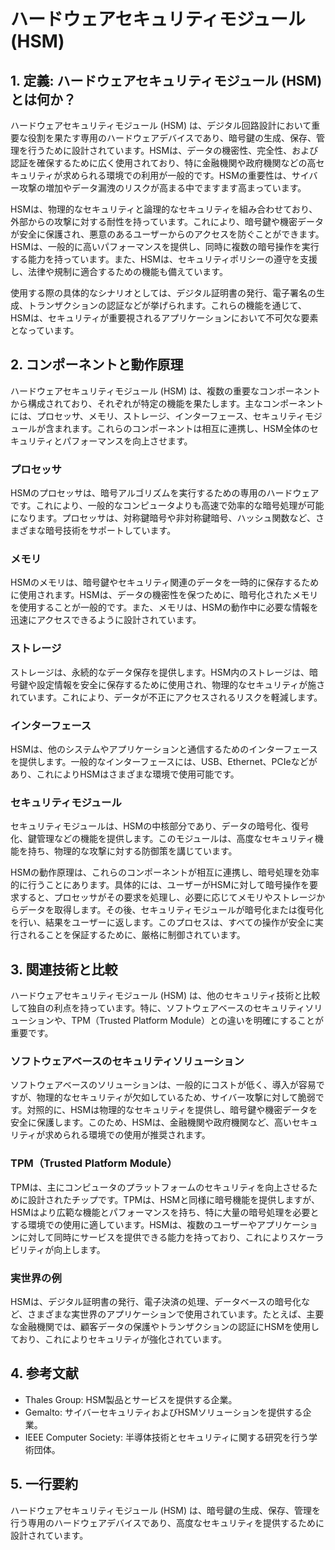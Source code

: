 # ハードウェアセキュリティモジュール (HSM)

## 1. 定義: **ハードウェアセキュリティモジュール (HSM)** とは何か？
ハードウェアセキュリティモジュール (HSM) は、デジタル回路設計において重要な役割を果たす専用のハードウェアデバイスであり、暗号鍵の生成、保存、管理を行うために設計されています。HSMは、データの機密性、完全性、および認証を確保するために広く使用されており、特に金融機関や政府機関などの高セキュリティが求められる環境での利用が一般的です。HSMの重要性は、サイバー攻撃の増加やデータ漏洩のリスクが高まる中でますます高まっています。

HSMは、物理的なセキュリティと論理的なセキュリティを組み合わせており、外部からの攻撃に対する耐性を持っています。これにより、暗号鍵や機密データが安全に保護され、悪意のあるユーザーからのアクセスを防ぐことができます。HSMは、一般的に高いパフォーマンスを提供し、同時に複数の暗号操作を実行する能力を持っています。また、HSMは、セキュリティポリシーの遵守を支援し、法律や規制に適合するための機能も備えています。

使用する際の具体的なシナリオとしては、デジタル証明書の発行、電子署名の生成、トランザクションの認証などが挙げられます。これらの機能を通じて、HSMは、セキュリティが重要視されるアプリケーションにおいて不可欠な要素となっています。

## 2. コンポーネントと動作原理
ハードウェアセキュリティモジュール (HSM) は、複数の重要なコンポーネントから構成されており、それぞれが特定の機能を果たします。主なコンポーネントには、プロセッサ、メモリ、ストレージ、インターフェース、セキュリティモジュールが含まれます。これらのコンポーネントは相互に連携し、HSM全体のセキュリティとパフォーマンスを向上させます。

### プロセッサ
HSMのプロセッサは、暗号アルゴリズムを実行するための専用のハードウェアです。これにより、一般的なコンピュータよりも高速で効率的な暗号処理が可能になります。プロセッサは、対称鍵暗号や非対称鍵暗号、ハッシュ関数など、さまざまな暗号技術をサポートしています。

### メモリ
HSMのメモリは、暗号鍵やセキュリティ関連のデータを一時的に保存するために使用されます。HSMは、データの機密性を保つために、暗号化されたメモリを使用することが一般的です。また、メモリは、HSMの動作中に必要な情報を迅速にアクセスできるように設計されています。

### ストレージ
ストレージは、永続的なデータ保存を提供します。HSM内のストレージは、暗号鍵や設定情報を安全に保存するために使用され、物理的なセキュリティが施されています。これにより、データが不正にアクセスされるリスクを軽減します。

### インターフェース
HSMは、他のシステムやアプリケーションと通信するためのインターフェースを提供します。一般的なインターフェースには、USB、Ethernet、PCIeなどがあり、これによりHSMはさまざまな環境で使用可能です。

### セキュリティモジュール
セキュリティモジュールは、HSMの中核部分であり、データの暗号化、復号化、鍵管理などの機能を提供します。このモジュールは、高度なセキュリティ機能を持ち、物理的な攻撃に対する防御策を講じています。

HSMの動作原理は、これらのコンポーネントが相互に連携し、暗号処理を効率的に行うことにあります。具体的には、ユーザーがHSMに対して暗号操作を要求すると、プロセッサがその要求を処理し、必要に応じてメモリやストレージからデータを取得します。その後、セキュリティモジュールが暗号化または復号化を行い、結果をユーザーに返します。このプロセスは、すべての操作が安全に実行されることを保証するために、厳格に制御されています。

## 3. 関連技術と比較
ハードウェアセキュリティモジュール (HSM) は、他のセキュリティ技術と比較して独自の利点を持っています。特に、ソフトウェアベースのセキュリティソリューションや、TPM（Trusted Platform Module）との違いを明確にすることが重要です。

### ソフトウェアベースのセキュリティソリューション
ソフトウェアベースのソリューションは、一般的にコストが低く、導入が容易ですが、物理的なセキュリティが欠如しているため、サイバー攻撃に対して脆弱です。対照的に、HSMは物理的なセキュリティを提供し、暗号鍵や機密データを安全に保護します。このため、HSMは、金融機関や政府機関など、高いセキュリティが求められる環境での使用が推奨されます。

### TPM（Trusted Platform Module）
TPMは、主にコンピュータのプラットフォームのセキュリティを向上させるために設計されたチップです。TPMは、HSMと同様に暗号機能を提供しますが、HSMはより広範な機能とパフォーマンスを持ち、特に大量の暗号処理を必要とする環境での使用に適しています。HSMは、複数のユーザーやアプリケーションに対して同時にサービスを提供できる能力を持っており、これによりスケーラビリティが向上します。

### 実世界の例
HSMは、デジタル証明書の発行、電子決済の処理、データベースの暗号化など、さまざまな実世界のアプリケーションで使用されています。たとえば、主要な金融機関では、顧客データの保護やトランザクションの認証にHSMを使用しており、これによりセキュリティが強化されています。

## 4. 参考文献
- Thales Group: HSM製品とサービスを提供する企業。
- Gemalto: サイバーセキュリティおよびHSMソリューションを提供する企業。
- IEEE Computer Society: 半導体技術とセキュリティに関する研究を行う学術団体。

## 5. 一行要約
ハードウェアセキュリティモジュール (HSM) は、暗号鍵の生成、保存、管理を行う専用のハードウェアデバイスであり、高度なセキュリティを提供するために設計されています。